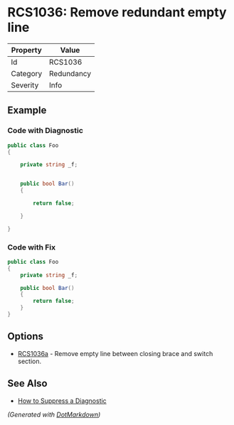 # RCS1036: Remove redundant empty line

| Property | Value      |
| -------- | ---------- |
| Id       | RCS1036    |
| Category | Redundancy |
| Severity | Info       |

## Example

### Code with Diagnostic

```csharp
public class Foo
{

    private string _f;


    public bool Bar()
    {

        return false;

    }

}
```

### Code with Fix

```csharp
public class Foo
{
    private string _f;

    public bool Bar()
    {
        return false;
    }
}
```

## Options

* [RCS1036a](RCS1036a.md) \- Remove empty line between closing brace and switch section\.

## See Also

* [How to Suppress a Diagnostic](../HowToConfigureAnalyzers.md#how-to-suppress-a-diagnostic)


*\(Generated with [DotMarkdown](http://github.com/JosefPihrt/DotMarkdown)\)*